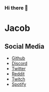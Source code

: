 ### Hi there 👋

# Jacob

## Social Media

- [Github](https://github.com/jacob1500)
- [Discord](https://discord.com/users/785597600639746088)
- [Twitter](https://twitter.com/Jacob45570940)
- [Reddit](https://www.reddit.com/user/jacob1550)
- [Twitch](https://www.twitch.tv/jacob_155)
- [Spotify](https://open.spotify.com/user/3yvjqvxqzzqd0geex7inq04jx?si=GWqWzKKpT62xGv1Tw73saA)


<!--
**Jacob1500/Jacob1500** is a ✨ _special_ ✨ repository because its `README.md` (this file) appears on your GitHub profile.


Here are some ideas to get you started:

- 🔭 I’m currently working on ...
- 🌱 I’m currently learning ...
- 👯 I’m looking to collaborate on ...
- 🤔 I’m looking for help with ...
- 💬 Ask me about ...
- 📫 How to reach me: ...
- 😄 Pronouns: ...
- ⚡ Fun fact: ...
-->
